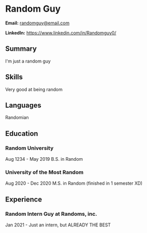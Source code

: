 # Random Guy

**Email:** randomguy@email.com

**LinkedIn:** https://www.linkedin.com/in/Randomguy0/

## Summary
I'm just  a random guy

## Skills
Very good at being random

## Languages
Randomian

## Education
### Random University
Aug 1234 - May 2019
B.S. in Random

### University of the Most Random
Aug 2020 - Dec 2020
M.S. in Random (finished in 1 semester XD)

## Experience
### Random Intern Guy at Randoms, inc.
Jan 2021 - 
Just an intern, but ALREADY THE BEST

